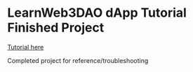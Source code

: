 # LearnWeb3DAO dApp Tutorial Finished Project

[Tutorial here](https://github.com/LearnWeb3DAO/Freshman-Track/blob/main/07.%20dApp/README.md)

Completed project for reference/troubleshooting
